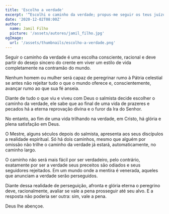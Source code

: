 ```yaml
---
title: 'Escolho a verdade'
excerpt: '“Escolhi o caminho da verdade; propus-me seguir os teus juízos” – Salmo 119.30'
date: '2020-12-02T08:00Z'
author:
  name: Jamil Filho
  picture: '/assets/autores/jamil_filho.jpg'
ogImage:
  url: '/assets/thumbnails/escolho-a-verdade.png'
---
```


Seguir o caminho da verdade é uma escolha consciente, racional e deve partir do desejo sincero do crente em viver um estilo de vida completamente na contramão do mundo.

Nenhum homem ou mulher será capaz de peregrinar rumo à Pátria celestial se antes não rejeitar tudo o que o mundo oferece e, conscientemente, avançar rumo ao que sua fé anseia.

Diante de tudo o que viu e viveu com Deus o salmista decide escolher o caminho da verdade, ele sabe que ao final de uma vida de prazeres e pecados há a eterna reprovação divina e o furor da Ira do Senhor.

No entanto, ao fim de uma vida trilhando na verdade, em Cristo, há glória e plena satisfação em Deus.

O Mestre, alguns séculos depois do salmista, apresenta aos seus discípulos a realidade espiritual. Só há dois caminhos, mesmo que alguém por omissão não trilhe o caminho da verdade já estará, automaticamente, no caminho largo.

O caminho não será mais fácil por ser verdadeiro, pelo contrário, exatamente por ser a verdade seus preceitos são odiados e seus seguidores rejeitados. Em um mundo onde a mentira é venerada, aqueles que anunciam a verdade serão perseguidos.

Diante dessa realidade de perseguição, afronta e glória eterna o peregrino deve, racionalmente, avaliar se vale a pena prosseguir até seu alvo. E a resposta não poderia ser outra: sim, vale a pena.

Deus lhe abençoe.